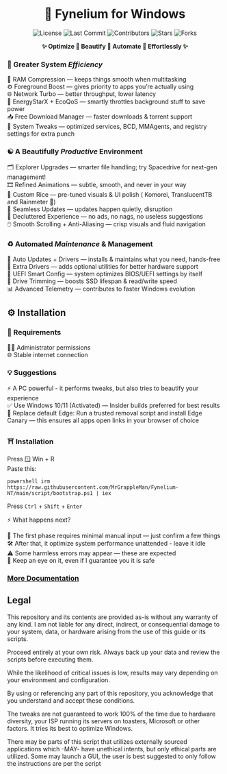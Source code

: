 <div align="center">

# 🌌 Fynelium for Windows

![License](https://img.shields.io/github/license/MrGrappleMan/Fynelium-NT?style=for-the-badge)
![Last Commit](https://img.shields.io/github/last-commit/MrGrappleMan/Fynelium-NT?style=for-the-badge)
![Contributors](https://img.shields.io/github/contributors/MrGrappleMan/Fynelium-NT?style=for-the-badge)
![Stars](https://img.shields.io/github/stars/MrGrappleMan/Fynelium-NT?style=for-the-badge)
![Forks](https://img.shields.io/github/forks/MrGrappleMan/Fynelium-NT?style=for-the-badge)

**✨ Optimize 🔹 Beautify 🔹 Automate 🔹 Effortlessly ✨**

</div>

### 🚀 Greater System _Efficiency_

🧠 RAM Compression — keeps things smooth when multitasking \
⚙️ Foreground Boost — gives priority to apps you’re actually using \
🌐 Network Turbo — better throughput, lower latency \
🌱 EnergyStarX + EcoQoS — smartly throttles background stuff to save power \
📥 Free Download Manager — faster downloads & torrent support \
🔧 System Tweaks — optimized services, BCD, MMAgents, and registry settings for extra punch

### ☯️ A Beautifully _Productive_ Environment

🗂️ Explorer Upgrades — smarter file handling; try Spacedrive for next-gen management! \
🎞️ Refined Animations — subtle, smooth, and never in your way \
🎨 Custom Rice — pre-tuned visuals & UI polish ( Komorei, TranslucentTB and Rainmeter 👀) \
🔄 Seamless Updates — updates happen quietly,  disruption \
🚫 Decluttered Experience — no ads, no nags, no useless suggestions \
🖱️ Smooth Scrolling + Anti-Aliasing — crisp visuals and fluid navigation

### ♻️ Automated _Maintenance_ & Management

🔄 Auto Updates + Drivers — installs & maintains what you need, hands-free \
🧩 Extra Drivers — adds optional utilities for better hardware support \
🧬 UEFI Smart Config — system optimizes BIOS/UEFI settings by itself \
💽 Drive Trimming — boosts SSD lifespan & read/write speed \
📊 Advanced Telemetry — contributes to faster Windows evolution

## ⚙️ Installation

### 🧩 Requirements

🧑‍💻 Administrator permissions \
🌐 Stable internet connection

### 💡 Suggestions

⚡ A PC powerful - it performs tweaks, but also tries to beautify your experience \
✅ Use Windows 10/11 (Activated) — Insider builds preferred for best results \
🦊 Replace default Edge: Run a trusted removal script and install Edge Canary — this ensures all apps open links in your browser of choice

### ⛩️ Installation

Press 🪟 Win + R \
Paste this:

```
powershell irm https://raw.githubusercontent.com/MrGrappleMan/Fynelium-NT/main/script/bootstrap.ps1 | iex

```
Press `Ctrl` + `Shift` + `Enter`

⚡ What happens next?

🧠 The first phase requires minimal manual input — just confirm a few things \
🛠️ After that, it optimize system performance unattended - leave it idle \
⚠️ Some harmless errors may appear — these are expected \
👀 Keep an eye on it, even if I guarantee you it is safe

### [More Documentation](https://www.notion.so/Windows-27642d161cf980b395c2fbbd1d1f70ae?source=copy_link)

## Legal

This repository and its contents are provided as-is without any warranty of any kind.
I am not liable for any direct, indirect, or consequential damage to your system, data, or hardware arising from the use of this guide or its scripts.

Proceed entirely at your own risk. Always back up your data and review the scripts before executing them.

While the likelihood of critical issues is low, results may vary depending on your environment and configuration.

By using or referencing any part of this repository, you acknowledge that you understand and accept these conditions.

The tweaks are not guaranteed to work 100% of the time due to hardware diversity, your ISP running its servers on toasters, Microsoft or other factors.
It tries its best to optimize Windows.

There may be parts of this script that utilizes externally sourced applications which -MAY- have unethical intents, but only ethical parts are utilized.
Some may launch a GUI, the user is best suggested to only follow the instructions are per the script
